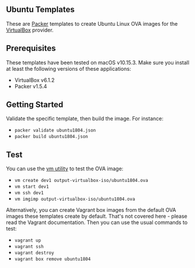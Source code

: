 ## Ubuntu Templates

These are [Packer](http://www.packer.io/) templates to create Ubuntu Linux OVA images for the [VirtualBox](https://www.virtualbox.org/) provider.

## Prerequisites
These templates have been tested on macOS v10.15.3. Make sure you install at least the following versions of these applications:
  * VirtualBox v6.1.2
  * Packer v1.5.4

## Getting Started
Validate the specific template, then build the image. For instance:
  * `packer validate ubuntu1804.json`
  * `packer build ubuntu1804.json`

## Test
You can use the [vm utility](https://github.com/lencap/vm) to test the OVA image:
  * `vm create dev1 output-virtualbox-iso/ubuntu1804.ova`
  * `vm start dev1`
  * `vm ssh dev1`
  * `vm imgimp output-virtualbox-iso/ubuntu1804.ova`

Alternatively, you can create Vagrant box images from the default OVA images these templates create by default. That's not covered here - please read the Vagrant documentation. Then you can use the usual commands to test:
  * `vagrant up`
  * `vagrant ssh`
  * `vagrant destroy`
  * `vagrant box remove ubuntu1804`


